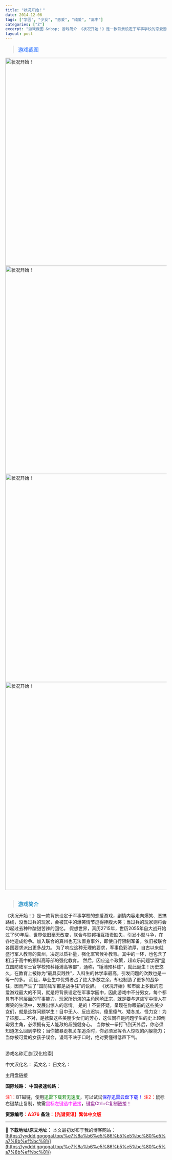 ```yaml
---
title: "状况开始！"
date: 2014-12-06
tags: ["学园", "少女", "恋爱", "纯爱", "高中"]
categories: ["Z"]
excerpt: "游戏截图 &nbsp; 游戏简介 《状况开始！》是一款背景设定于军事学校的恋爱游戏，剧情内容走向爆笑、恶搞路线，没当过兵的玩家，会被其中的爆笑情节逗得捧腹大笑；当过兵的玩家则将会勾起过去种种酸甜苦辣的回忆。 假想世界，真历2715年，世历2055年自大战开始过了50年后，世界依旧毫无改变，联合与联邦&hellip;"
layout: post
---
```


<div>
<blockquote><b><span style="font-size: 12pt; color: #6699ff;">游戏截图</span></b></blockquote>
<div><img title="点击放大" src="https://yyddd.gogogal.top/wp-content/uploads/2025/04/20250430_68120574f087e.webp" alt="状况开始！" width="650" /></div>
<div><img title="点击放大" src="https://yyddd.gogogal.top/wp-content/uploads/2025/04/20250430_681205761621b.webp" alt="状况开始！" width="650" /></div>
<div><img title="点击放大" src="https://yyddd.gogogal.top/wp-content/uploads/2025/04/20250430_681205774f784.webp" alt="状况开始！" width="650" /></div>
<div><img title="点击放大" src="https://yyddd.gogogal.top/wp-content/uploads/2025/04/20250430_681205787e82e.webp" alt="状况开始！" width="650" /></div>
&nbsp;
<blockquote><b><span style="font-size: 12pt; color: #3399cc;">游戏简介</span></b></blockquote>
<div>《状况开始！》是一款背景设定于军事学校的恋爱游戏，剧情内容走向爆笑、恶搞路线，没当过兵的玩家，会被其中的爆笑情节逗得捧腹大笑；当过兵的玩家则将会勾起过去种种酸甜苦辣的回忆。
假想世界，真历2715年，世历2055年自大战开始过了50年后，世界依旧毫无改变，联合与联邦相互指责缺失，引发小型斗争，在各地造成纷争。加入联合的真州也无法置身事外，即使自行限制军备，依旧被联合各国要求派出更多战力。
为了响应这种无理的要求，军事色彩浓厚，自古以来就盛行军人教育的真州，决定以质补量，强化军官候补教育。其中的一环，也包含了相当于高中的预科高等部的强化教育。
然后，因应这个政策，超欢乐问题学园“皇立国防陆军士官学校预科锤浦高等部”，通称，“锤浦预科练”，就此诞生！历史悠久，在教育上被称为“最具实践性”，入科生的休学率最高，引发问题的次数也是一等一的多。
而且，毕业生中优秀者占了绝大多数之余，却也制造了更多的战争狂，因而产生了“国防陆军都是战争狂”的说辞。
《状况开始》和市面上多数的恋爱游戏最大的不同，就是将背景设定在军事学园中，因此游戏中不分男女，每个都具有不同层面的军事能力，玩家所扮演的主角冈崎正宗，就是要与这些军中情人在爆笑的生活中，发展出惊人的恋情。
是的！不要怀疑，呈现在你眼前的这些美少女们，就是这群问题学生！目中无人、反应迟钝、傻里傻气、矮冬瓜、怪力女！为了征服……不对，是掳获这些美丽少女们的芳心，这位同样是问题学生的史上超倒霉男主角，必须拥有无人能敌的超强健身心。
当你被一拳打飞到天外后，你必须知道怎么回到学校；当你被暴走机关车追杀时，你必须发挥令人惊叹的闪躲能力；当你被可爱的女孩子误会，谩骂不决于口时，绝对要懂得低声下气。</div>
&nbsp;

游戏名称汇总[汉化检索]

中文汉化名：
英文名：
日文名：
</div>
<div class="panel panel-primary">
<div class="panel-heading">主用盘链接</div>
<div class="panel-body">

<b>国际线路：</b>
<b>中国极速线路：</b>


<span style="color: #ff0000;">注1：</span>BT磁链，使用<span style="color: #008000;">迅雷下载若无速度</span>，可以试试<span style="color: #0000ff;">保存迅雷云盘下载！</span>
<span style="color: #ff0000;">注2：</span>鼠标右键禁止复制，故需<span style="color: #ff00ff;">鼠标左键选中链接</span>，<span style="color: #800080;">键盘Ctrl+C复制链接！</span>

</div>
<div class="panel-footer"><span style="color: #ff0000;"><b><span style="color: #000000;">资源编号</span>：A376</b></span>
<span style="color: #ff0000;"><b><span style="color: #000000;">备注</span>：【光谱资讯】繁体中文版</b></span></div>
</div>

---
📖 **下载地址/原文地址：** 本文最初发布于我的博客网站：[https://yyddd.gogogal.top/%e7%8a%b6%e5%86%b5%e5%bc%80%e5%a7%8b%ef%bc%81/](https://yyddd.gogogal.top/%e7%8a%b6%e5%86%b5%e5%bc%80%e5%a7%8b%ef%bc%81/)
